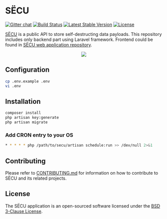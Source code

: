 # SЁCU

[![Gitter chat](https://badges.gitter.im/secusu/secusu.svg)](https://gitter.im/secusu/secusu)
[![Build Status](https://travis-ci.org/secusu/secusu.svg)](https://travis-ci.org/secusu/secusu)
[![Latest Stable Version](https://poser.pugx.org/secu/secu/version)](https://packagist.org/packages/secu/secu)
[![License](https://poser.pugx.org/secu/secu/license)](https://github.com/secusu/secusu/blob/master/LICENSE)

[SЁCU](https://secu.su/) is a public API to store self-destructing data payloads.
This repository includes only backend part using Laravel framework.
Frontend could be found in [SЁCU web application repository](https://github.com/secusu/web-app).

<p align="center">
<img src="https://cloud.githubusercontent.com/assets/1849174/14016031/cbd32b58-f1d6-11e5-9a18-864e660b9af5.png">
</p>

## Configuration

```sh
cp .env.example .env
vi .env
```

## Installation

```sh
composer install
php artisan key:generate
php artisan migrate
```

### Add CRON entry to your OS

```sh
* * * * * php /path/to/secu/artisan schedule:run >> /dev/null 2>&1
```

## Contributing

Please refer to [CONTRIBUTING.md](https://github.com/secusu/secusu/blob/master/CONTRIBUTING.md) for information on how to contribute to SЁCU and its related projects.

## License

The SЁCU application is an open-sourced software licensed under the [BSD 3-Clause License](https://opensource.org/licenses/BSD-3-Clause).
